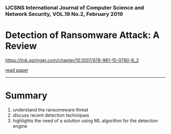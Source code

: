 ### IJCSNS International Journal of Computer Science and Network Security, VOL.19 No.2, February 2019 

# Detection of Ransomware Attack: A Review
https://link.springer.com/chapter/10.1007/978-981-15-0790-8_2




<a href="pdf/Detection of Ransomware Attack.pdf"> read paper </a>


-------------
Summary
=========
1. understand the ransomeware  threat
2. discuss recent detection techniques 
3. highlights the need of a solution using ML algorithm for the detection engine




